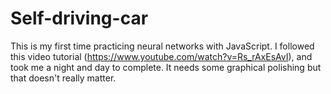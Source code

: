 # Self-driving-car
This is my first time practicing neural networks with JavaScript. I followed this video tutorial (https://www.youtube.com/watch?v=Rs_rAxEsAvI), and took me a night and day to complete. It needs some graphical polishing but that doesn't really matter.
